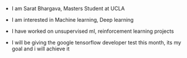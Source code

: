 
- I am Sarat Bhargava, Masters Student at UCLA

- I am interested in Machine learning, Deep learning

- I have worked on unsupervised ml, reinforcement learning projects

- I will be giving the google tensorflow developer test this month, its my goal and i will achieve it
